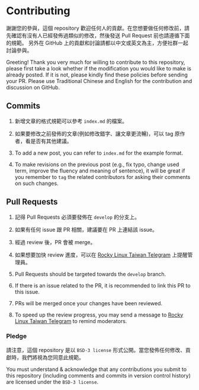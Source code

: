 # Contributing

謝謝您的參與，這個 repository 歡迎任何人的貢獻。在您想要做任何修改前，請先確認有沒有人已經發佈過類似的修改，然後發送 Pull Request 前也請遵循下面的規範。
另外在 GitHub 上的貢獻和討論請都以中文或英文為主，方便社群一起討論參與。

Greeting! Thank you very much for willing to contribute to this repository, please first take a look whether if the modification you would like to make is already posted. If it is not, please kindly find these policies before sending your PR.
Please use Traditional Chinese and English for the contribution and discussion on GitHub.

## Commits

1. 新增文章的格式規範可以參考 `index.md` 的檔案。
2. 如果要修改之前發佈的文章(例如修改錯字、讓文章更流暢)，可以 tag 原作者，看是否有其他建議。

1. To add a new post, you can refer to `index.md` for the example format.
2. To make revisions on the previous post (e.g., fix typo, change used term, improve the fluency and meaning of sentence), it will be great if you remember to `tag` the related contributors for asking their comments on such changes.

## Pull Requests 

1. 記得 Pull Requests 必須要發佈在 `develop` 的分支上。
2. 如果有任何 issue 跟 PR 相關，建議要在 PR 上連結該 issue。
3. 經過 review 後，PR 會被 merge。
4. 如果想要加快 review 進度，可以在 [Rocky Linux Taiwan Telegram](https://t.me/rockylinuxtw) 上提醒管理員。

1. Pull Requests should be targeted towards the `develop` branch.
2. If there is an issue related to the PR, it is recommended to link this PR to this issue.
3. PRs will be merged once your changes have been reviewed.
4. To speed up the review progress, you may send a message to [Rocky Linux Taiwan Telegram](https://t.me/rockylinuxtw) to remind moderators.

### Pledge

請注意，這個 repository 是以 `BSD-3 license` 形式公開。當您發佈任何修改、貢獻時，我們將視為您同意此規範。

You must understand & acknowledge that any contributions you submit to this repository (including comments and commits in version control history) are licensed under the `BSD-3 license`. 
